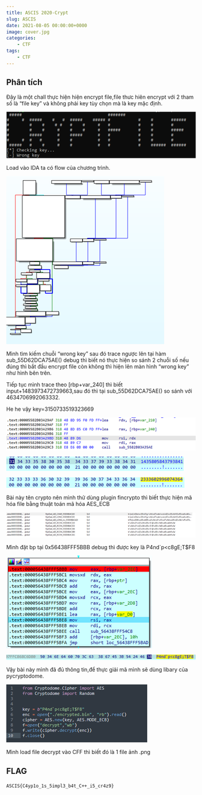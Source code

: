 ```yaml
---
title: ASCIS 2020-Crypt
slug: ASCIS
date: 2021-08-05 00:00:00+0000
image: cover.jpg
categories:
    - CTF
tags:
    - CTF
---
```


## Phân tích

Đây là một chall thực hiện hiện encrypt file,file thưc hiên encrypt với 2 tham số  là “file key” và không phải key tùy chọn mà là key mặc định. 

![Pictur 1](1.png)
 
Load vào IDA ta có flow của chương trình.
 
![Pictur 2](2.png)

Mình tìm kiếm chuỗi “wrong key” sau đó trace ngược lên tại hàm sub_55D62DCA75AE() debug thì biết nó thực hiện so sánh 2 chuỗi số nếu đúng thì bắt đầu encrypt file còn không thì hiện lên màn hình “wrong key” như hình bên trên. 

Tiếp tục mình trace theo [rbp+var_240] thì biết input+1483973472739663,sau đó thì tại sub_55D62DCA75AE() so sánh với 4634706992063332.

He he vậy key=3150733519323669
 
![Pictur 3](3.png)

![Pictur 4](4.png)

![Pictur 5](5.png)

 
Bài này tên crypto nên mình thử dùng plugin fincrypto thì biết thực hiện mã hóa file bằng thuật toán mã hóa AES_ECB

![Pictur 6](6.png) 

Mình đặt bp tại 0x56438FFF5BBB debug thì được key là P4nd`p<c8gE;T$F8

![Pictur 7](7.png)

![Pictur 8](8.png)
 
Vậy bài này mình đã đủ thông tin,để thực giải mã mình sẽ dùng libary của pycryptodome.

![Pictur 9](9.png)

Mình load file decrypt vào CFF thì biết đó là 1 file ảnh .png

## FLAG 

```ASCIS{C4yp1o_1s_5impl3_b4t_C++_i5_cr4z9}```
 

